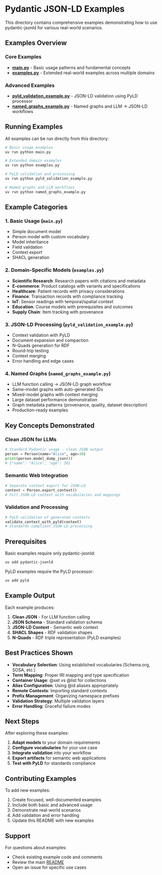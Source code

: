 # Pydantic JSON-LD Examples

This directory contains comprehensive examples demonstrating how to use pydantic-jsonld for various real-world scenarios.

## Examples Overview

### Core Examples

- **[main.py](./main.py)** - Basic usage patterns and fundamental concepts
- **[examples.py](./examples.py)** - Extended real-world examples across multiple domains

### Advanced Examples

- **[pyld_validation_example.py](./pyld_validation_example.py)** - JSON-LD validation using PyLD processor
- **[named_graphs_example.py](./named_graphs_example.py)** - Named graphs and LLM → JSON-LD workflows

## Running Examples

All examples can be run directly from this directory:

```bash
# Basic usage examples
uv run python main.py

# Extended domain examples  
uv run python examples.py

# PyLD validation and processing
uv run python pyld_validation_example.py

# Named graphs and LLM workflows
uv run python named_graphs_example.py
```

## Example Categories

### 1. Basic Usage (`main.py`)
- Simple document model
- Person model with custom vocabulary
- Model inheritance
- Field validation
- Context export
- SHACL generation

### 2. Domain-Specific Models (`examples.py`)
- **Scientific Research**: Research papers with citations and metadata
- **E-commerce**: Product catalogs with variants and specifications
- **Healthcare**: Patient records with privacy considerations
- **Finance**: Transaction records with compliance tracking
- **IoT**: Sensor readings with temporal/spatial context
- **Education**: Course models with prerequisites and outcomes
- **Supply Chain**: Item tracking with provenance

### 3. JSON-LD Processing (`pyld_validation_example.py`)
- Context validation with PyLD
- Document expansion and compaction
- N-Quads generation for RDF
- Round-trip testing
- Context merging
- Error handling and edge cases

### 4. Named Graphs (`named_graphs_example.py`)
- LLM function calling → JSON-LD graph workflow
- Same-model graphs with auto-generated IDs
- Mixed-model graphs with context merging
- Large dataset performance demonstration
- Graph metadata patterns (provenance, quality, dataset description)
- Production-ready examples

## Key Concepts Demonstrated

### Clean JSON for LLMs
```python
# Standard Pydantic usage - clean JSON output
person = Person(name="Alice", age=30)
print(person.model_dump_json())
# {"name": "Alice", "age": 30}
```

### Semantic Web Integration
```python
# Separate context export for JSON-LD
context = Person.export_context()
# Full JSON-LD context with vocabularies and mappings
```

### Validation and Processing
```python
# PyLD validation of generated contexts
validate_context_with_pyld(context)
# Standards-compliant JSON-LD processing
```

## Prerequisites

Basic examples require only pydantic-jsonld:
```bash
uv add pydantic-jsonld
```

PyLD examples require the PyLD processor:
```bash
uv add pyld
```

## Example Output

Each example produces:
1. **Clean JSON** - For LLM function calling
2. **JSON Schema** - Standard validation schema
3. **JSON-LD Context** - Semantic web context
4. **SHACL Shapes** - RDF validation shapes
5. **N-Quads** - RDF triple representation (PyLD examples)

## Best Practices Shown

- **Vocabulary Selection**: Using established vocabularies (Schema.org, SOSA, etc.)
- **Term Mapping**: Proper IRI mapping and type specification
- **Container Usage**: @set vs @list for collections
- **Alias Configuration**: Using @id aliases appropriately
- **Remote Contexts**: Importing standard contexts
- **Prefix Management**: Organizing namespace prefixes
- **Validation Strategy**: Multiple validation layers
- **Error Handling**: Graceful failure modes

## Next Steps

After exploring these examples:

1. **Adapt models** to your domain requirements
2. **Configure vocabularies** for your use case
3. **Integrate validation** into your workflow
4. **Export artifacts** for semantic web applications
5. **Test with PyLD** for standards compliance

## Contributing Examples

To add new examples:

1. Create focused, well-documented examples
2. Include both basic and advanced usage
3. Demonstrate real-world scenarios
4. Add validation and error handling
5. Update this README with new examples

## Support

For questions about examples:
- Check existing example code and comments
- Review the main [README](../README.md)
- Open an issue for specific use cases